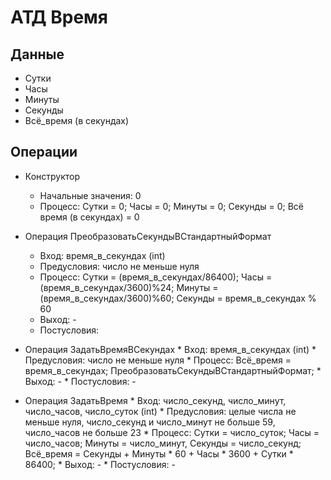 # АТД Время
## Данные
  * Сутки
  * Часы
  * Минуты
  * Секунды
  * Всё_время (в секундах)
## Операции
  * Конструктор
  	* Начальные значения: 0
	* Процесс: Сутки = 0; Часы = 0; Минуты = 0; Секунды = 0; Всё время (в секундах) = 0
	 
	 
  * Операция ПреобразоватьСекундыВСтандартныйФормат
  	* Вход: время_в_секундах (int)
  	* Предусловия: число не меньше нуля
  	* Процесс: Сутки = (время_в_секундах/86400); Часы = (время_в_секундах/3600)%24; Минуты = (время_в_секундах/3600)%60; Секунды = время_в_секундах % 60
  	* Выход: -
  	* Постусловия: 
  * Операция ЗадатьВремяВСекундах
        * Вход: время_в_секундах (int)
        * Предусловия: число не меньше нуля
        * Процесс: Всё_время = время_в_секундах; ПреобразоватьСекундыВСтандартныйФормат;
        * Выход: -
        * Постусловия: -
  
  * Операция ЗадатьВремя
        * Вход: число_секунд, число_минут, число_часов, число_суток (int)
        * Предусловия: целые числа не меньше нуля, число_секунд и число_минут не больше 59, число_часов не больше 23
        * Процесс: Сутки = число_суток; Часы = число_часов; Минуты = число_минут, Секунды = число_секунд; Всё_время = Секунды +  Минуты * 60 + Часы * 3600 + Сутки * 86400;
        * Выход: -
        * Постусловия: -
